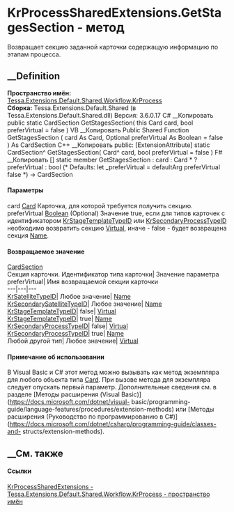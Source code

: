 # KrProcessSharedExtensions.GetStagesSection - метод
Возвращает секцию заданной карточки содержащую информацию по этапам процесса.
## __Definition
 **Пространство имён:**
[Tessa.Extensions.Default.Shared.Workflow.KrProcess](N_Tessa_Extensions_Default_Shared_Workflow_KrProcess.htm)  
 **Сборка:** Tessa.Extensions.Default.Shared (в
Tessa.Extensions.Default.Shared.dll) Версия: 3.6.0.17
C# __Копировать
     public static CardSection GetStagesSection(
    	this Card card,
    	bool preferVirtual = false
    )
VB __Копировать
    <ExtensionAttribute>
    Public Shared Function GetStagesSection ( 
    	card As Card,
    	Optional preferVirtual As Boolean = false
    ) As CardSection
C++ __Копировать
     public:
    [ExtensionAttribute]
    static CardSection^ GetStagesSection(
    	Card^ card, 
    	bool preferVirtual = false
    )
F# __Копировать
     [<ExtensionAttribute>]
    static member GetStagesSection : 
            card : Card * 
            ?preferVirtual : bool 
    (* Defaults:
            let _preferVirtual = defaultArg preferVirtual false
    *)
    -> CardSection 
#### Параметры
card [Card](T_Tessa_Cards_Card.htm)
    Карточка, для которой требуется получить секцию.
preferVirtual [Boolean](https://learn.microsoft.com/dotnet/api/system.boolean)
(Optional)
    Значение true, если для типов карточек с идентификатором [KrStageTemplateTypeID](F_Tessa_Extensions_Default_Shared_DefaultCardTypes_KrStageTemplateTypeID.htm) или [KrSecondaryProcessTypeID](F_Tessa_Extensions_Default_Shared_DefaultCardTypes_KrSecondaryProcessTypeID.htm) необходимо возвратить секцию [Virtual](F_Tessa_Extensions_Default_Shared_Workflow_KrProcess_KrConstants_KrStages_Virtual.htm), иначе - false \- будет возвращена секция [Name](F_Tessa_Extensions_Default_Shared_Workflow_KrProcess_KrConstants_KrStages_Name.htm).
#### Возвращаемое значение
[CardSection](T_Tessa_Cards_CardSection.htm)  
Секция карточки.
Идентификатор типа карточки| Значение параметра preferVirtual| Имя
возвращаемой секции карточки  
---|---|---  
[KrSatelliteTypeID](F_Tessa_Extensions_Default_Shared_DefaultCardTypes_KrSatelliteTypeID.htm)|
Любое значение|
[Name](F_Tessa_Extensions_Default_Shared_Workflow_KrProcess_KrConstants_KrStages_Name.htm)  
[KrSecondarySatelliteTypeID](F_Tessa_Extensions_Default_Shared_DefaultCardTypes_KrSecondarySatelliteTypeID.htm)|
Любое значение|
[Name](F_Tessa_Extensions_Default_Shared_Workflow_KrProcess_KrConstants_KrStages_Name.htm)  
[KrStageTemplateTypeID](F_Tessa_Extensions_Default_Shared_DefaultCardTypes_KrStageTemplateTypeID.htm)|
false|
[Virtual](F_Tessa_Extensions_Default_Shared_Workflow_KrProcess_KrConstants_KrStages_Virtual.htm)  
[KrStageTemplateTypeID](F_Tessa_Extensions_Default_Shared_DefaultCardTypes_KrStageTemplateTypeID.htm)|
true|
[Name](F_Tessa_Extensions_Default_Shared_Workflow_KrProcess_KrConstants_KrStages_Name.htm)  
[KrSecondaryProcessTypeID](F_Tessa_Extensions_Default_Shared_DefaultCardTypes_KrSecondaryProcessTypeID.htm)|
false|
[Virtual](F_Tessa_Extensions_Default_Shared_Workflow_KrProcess_KrConstants_KrStages_Virtual.htm)  
[KrSecondaryProcessTypeID](F_Tessa_Extensions_Default_Shared_DefaultCardTypes_KrSecondaryProcessTypeID.htm)|
true|
[Name](F_Tessa_Extensions_Default_Shared_Workflow_KrProcess_KrConstants_KrStages_Name.htm)  
Любой другой тип| Любое значение|
[Virtual](F_Tessa_Extensions_Default_Shared_Workflow_KrProcess_KrConstants_KrStages_Virtual.htm)  
#### Примечание об использовании
В Visual Basic и C# этот метод можно вызывать как метод экземпляра для любого
объекта типа [Card](T_Tessa_Cards_Card.htm). При вызове метода для экземпляра
следует опускать первый параметр. Дополнительные сведения см. в разделе
[Методы расширения (Visual Basic)](https://docs.microsoft.com/dotnet/visual-
basic/programming-guide/language-features/procedures/extension-methods) или
[Методы расширения (Руководство по программированию в
C#)](https://docs.microsoft.com/dotnet/csharp/programming-guide/classes-and-
structs/extension-methods).
##  __См. также
#### Ссылки
[KrProcessSharedExtensions -
](T_Tessa_Extensions_Default_Shared_Workflow_KrProcess_KrProcessSharedExtensions.htm)
[Tessa.Extensions.Default.Shared.Workflow.KrProcess - пространство
имён](N_Tessa_Extensions_Default_Shared_Workflow_KrProcess.htm)
